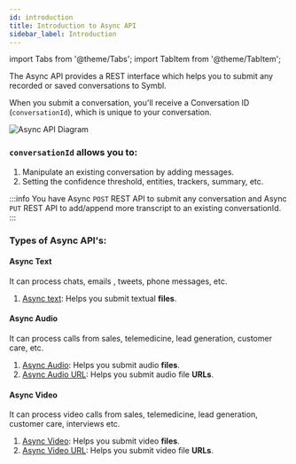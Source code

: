 ```yaml
---
id: introduction
title: Introduction to Async API
sidebar_label: Introduction
---
```

 
import Tabs from '@theme/Tabs';
import TabItem from '@theme/TabItem';

The Async API provides a REST interface which helps you to submit any recorded or saved conversations to Symbl.

When you submit a conversation, you'll receive a Conversation ID (`conversationId`), which is unique to your conversation.

![Async API Diagram](/img/asyncDiagram.png)

### `conversationId` allows you to:

1. Manipulate an existing conversation by adding messages.  
2. Setting the confidence threshold, entities, trackers, summary, etc.


:::info
You have Async `POST` REST API to submit any conversation and Async `PUT` REST API to add/append more transcript to an existing conversationId.
:::


### Types of Async API's:

#### Async Text
It can process chats, emails , tweets, phone messages, etc.
1. [Async text](/docs/async-api/overview/text/post-text): Helps you submit textual **files**.

#### Async Audio
It can process calls from sales, telemedicine, lead generation, customer care, etc.

1. [Async Audio](/docs/async-api/overview/audio/post-audio): Helps you submit audio **files**.  
2. [Async Audio URL](/docs/async-api/overview/audio/post-audio-url): Helps you submit audio file **URLs**.

#### Async Video
It can process video calls from sales, telemedicine, lead generation, customer care, interviews etc.

1. [Async Video](/docs/async-api/overview/video/post-video): Helps you submit video **files**.
2. [Async Video URL](/docs/async-api/overview/video/post-video-url): Helps you submit video file **URLs**.
